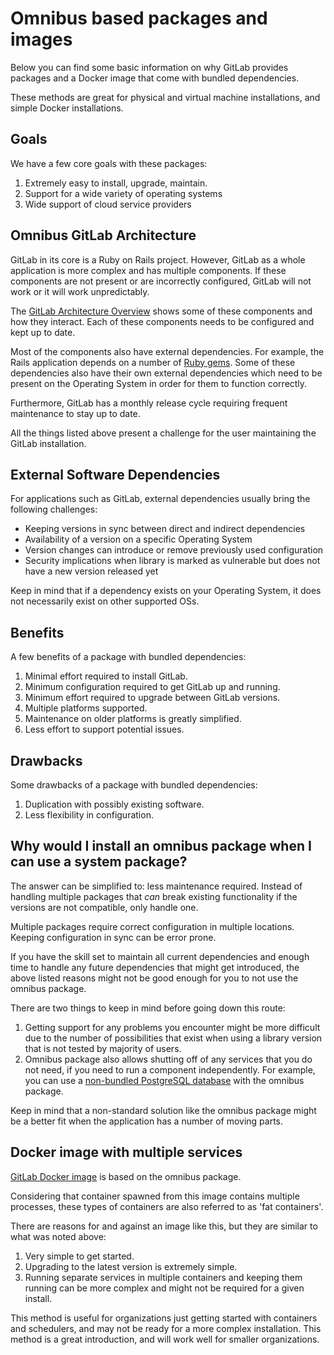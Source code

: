 # Omnibus based packages and images

Below you can find some basic information on why GitLab provides packages and
a Docker image that come with bundled dependencies.

These methods are great for physical and virtual machine installations, and simple Docker installations.

## Goals

We have a few core goals with these packages:

1. Extremely easy to install, upgrade, maintain.
1. Support for a wide variety of operating systems
1. Wide support of cloud service providers

## Omnibus GitLab Architecture

GitLab in its core is a Ruby on Rails project. However, GitLab as a whole
application is more complex and has multiple components. If these components are
not present or are incorrectly configured, GitLab will not work or it will work
unpredictably.

The [GitLab Architecture Overview](https://docs.gitlab.com/ee/development/architecture.html#gitlab-architecture-overview) shows some of these components and how they
interact. Each of these components needs to be configured and kept up to date.

Most of the components also have external dependencies. For example, the Rails
application depends on a number of [Ruby gems](https://gitlab.com/gitlab-org/gitlab-foss/blob/master/Gemfile.lock). Some of these dependencies also
have their own external dependencies which need to be present on the Operating
System in order for them to function correctly.

Furthermore, GitLab has a monthly release cycle requiring frequent maintenance
to stay up to date.

All the things listed above present a challenge for the user maintaining the GitLab
installation.

## External Software Dependencies

For applications such as GitLab, external dependencies usually bring the following
challenges:

- Keeping versions in sync between direct and indirect dependencies
- Availability of a version on a specific Operating System
- Version changes can introduce or remove previously used configuration
- Security implications when library is marked as vulnerable but does not have
  a new version released yet

Keep in mind that if a dependency exists on your Operating System, it does not
necessarily exist on other supported OSs.

## Benefits

A few benefits of a package with bundled dependencies:

1. Minimal effort required to install GitLab.
1. Minimum configuration required to get GitLab up and running.
1. Minimum effort required to upgrade between GitLab versions.
1. Multiple platforms supported.
1. Maintenance on older platforms is greatly simplified.
1. Less effort to support potential issues.

## Drawbacks

Some drawbacks of a package with bundled dependencies:

1. Duplication with possibly existing software.
1. Less flexibility in configuration.

## Why would I install an omnibus package when I can use a system package?

The answer can be simplified to: less maintenance required. Instead of handling
multiple packages that *can* break existing functionality if the versions are
not compatible, only handle one.

Multiple packages require correct configuration in multiple locations.
Keeping configuration in sync can be error prone.

If you have the skill set to maintain all current dependencies and enough time
to handle any future dependencies that might get introduced, the above listed
reasons might not be good enough for you to not use the omnibus package.

There are two things to keep in mind before going down this route:

1. Getting support for any problems
   you encounter might be more difficult due to the number of possibilities that exist
   when using a library version that is not tested by majority of users.
1. Omnibus package also allows shutting off of any services that you do not need,
   if you need to run a component independently. For example, you can use a
   [non-bundled PostgreSQL database](../settings/database.md#using-a-non-packaged-postgresql-database-management-server) with the omnibus package.

Keep in mind that a non-standard solution like the omnibus package
might be a better fit when the application has a number of moving parts.

## Docker image with multiple services

[GitLab Docker image](../docker/README.md#gitlab-docker-images) is based on the omnibus package.

Considering that container spawned from this image contains multiple processes,
these types of containers are also referred to as 'fat containers'.

There are reasons for and against an image like this, but they are similar to
what was noted above:

1. Very simple to get started.
1. Upgrading to the latest version is extremely simple.
1. Running separate services in multiple containers and keeping them running
   can be more complex and might not be required for a given install.

This method is useful for organizations just getting started with containers and schedulers, and may not be ready for a more complex installation. This method is a great introduction, and will work well for smaller organizations.
